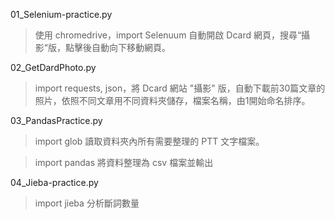 
01_Selenium-practice.py

> 使用 chromedrive，import Selenuum 自動開啟 Dcard 網頁，搜尋“攝影“版，點擊後自動向下移動網頁。

02_GetDardPhoto.py

> import requests, json，將 Dcard 網站 "攝影" 版，自動下載前30篇文章的照片，依照不同文章用不同資料夾儲存，檔案名稱，由1開始命名排序。

03_PandasPractice.py

> import glob 讀取資料夾內所有需要整理的 PTT 文字檔案。

> import pandas 將資料整理為 csv 檔案並輸出

04_Jieba-practice.py

> import jieba 分析斷詞數量
